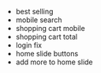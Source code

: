 - best selling 
- mobile search 
- shopping cart mobile 
- shopping cart total 
- login fix 
- home slide buttons 
- add more to home slide 